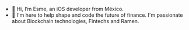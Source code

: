 - 👋 Hi, I’m Esme, an iOS developer from México.
- 🌱 I'm here to help shape and code the future of finance.
I'm passionate about Blockchain technologies, Fintechs and Ramen.

<!---
WhiteJuno/WhiteJuno is a ✨ special ✨ repository because its `README.md` (this file) appears on your GitHub profile.
You can click the Preview link to take a look at your changes.
--->

